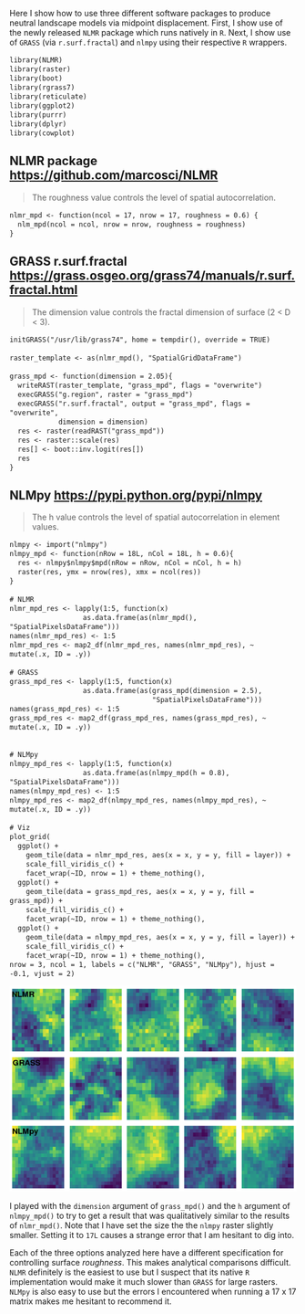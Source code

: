 Here I show how to use three different software packages to produce
neutral landscape models via midpoint displacement. First, I show use of
the newly released `NLMR` package which runs natively in `R`. Next, I
show use of `GRASS` (via `r.surf.fractal`) and `nlmpy` using their
respective `R` wrappers.

    library(NLMR)
    library(raster)
    library(boot)
    library(rgrass7)
    library(reticulate)
    library(ggplot2)
    library(purrr)
    library(dplyr)
    library(cowplot)

NLMR package <https://github.com/marcosci/NLMR>
-----------------------------------------------

> The roughness value controls the level of spatial autocorrelation.

    nlmr_mpd <- function(ncol = 17, nrow = 17, roughness = 0.6) {
      nlm_mpd(ncol = ncol, nrow = nrow, roughness = roughness)
    }

GRASS r.surf.fractal <https://grass.osgeo.org/grass74/manuals/r.surf.fractal.html>
----------------------------------------------------------------------------------

> The dimension value controls the fractal dimension of surface (2 &lt;
> D &lt; 3).

    initGRASS("/usr/lib/grass74", home = tempdir(), override = TRUE)

    raster_template <- as(nlmr_mpd(), "SpatialGridDataFrame")

    grass_mpd <- function(dimension = 2.05){
      writeRAST(raster_template, "grass_mpd", flags = "overwrite")
      execGRASS("g.region", raster = "grass_mpd")
      execGRASS("r.surf.fractal", output = "grass_mpd", flags = "overwrite", 
                dimension = dimension)
      res <- raster(readRAST("grass_mpd"))
      res <- raster::scale(res)
      res[] <- boot::inv.logit(res[])
      res
    }

NLMpy <https://pypi.python.org/pypi/nlmpy>
------------------------------------------

> The h value controls the level of spatial autocorrelation in element
> values.

    nlmpy <- import("nlmpy")
    nlmpy_mpd <- function(nRow = 18L, nCol = 18L, h = 0.6){
      res <- nlmpy$nlmpy$mpd(nRow = nRow, nCol = nCol, h = h)
      raster(res, ymx = nrow(res), xmx = ncol(res))
    }

    # NLMR
    nlmr_mpd_res <- lapply(1:5, function(x) 
                      as.data.frame(as(nlmr_mpd(), "SpatialPixelsDataFrame")))
    names(nlmr_mpd_res) <- 1:5
    nlmr_mpd_res <- map2_df(nlmr_mpd_res, names(nlmr_mpd_res), ~ mutate(.x, ID = .y))

    # GRASS
    grass_mpd_res <- lapply(1:5, function(x) 
                      as.data.frame(as(grass_mpd(dimension = 2.5),
                                       "SpatialPixelsDataFrame")))
    names(grass_mpd_res) <- 1:5
    grass_mpd_res <- map2_df(grass_mpd_res, names(grass_mpd_res), ~ mutate(.x, ID = .y))


    # NLMpy
    nlmpy_mpd_res <- lapply(1:5, function(x) 
                      as.data.frame(as(nlmpy_mpd(h = 0.8), "SpatialPixelsDataFrame")))
    names(nlmpy_mpd_res) <- 1:5
    nlmpy_mpd_res <- map2_df(nlmpy_mpd_res, names(nlmpy_mpd_res), ~ mutate(.x, ID = .y))

    # Viz
    plot_grid(
      ggplot() + 
        geom_tile(data = nlmr_mpd_res, aes(x = x, y = y, fill = layer)) + 
        scale_fill_viridis_c() + 
        facet_wrap(~ID, nrow = 1) + theme_nothing(),
      ggplot() + 
        geom_tile(data = grass_mpd_res, aes(x = x, y = y, fill = grass_mpd)) + 
        scale_fill_viridis_c() + 
        facet_wrap(~ID, nrow = 1) + theme_nothing(),
      ggplot() + 
        geom_tile(data = nlmpy_mpd_res, aes(x = x, y = y, fill = layer)) + 
        scale_fill_viridis_c() + 
        facet_wrap(~ID, nrow = 1) + theme_nothing(), 
    nrow = 3, ncol = 1, labels = c("NLMR", "GRASS", "NLMpy"), hjust = -0.1, vjust = 2)

![](2018-02-18-random-fractal-maps-software-comparison_files/figure-markdown_strict/comparison-1.png)

I played with the `dimension` argument of `grass_mpd()` and the `h`
argument of `nlmpy_mpd()` to try to get a result that was qualitatively
similar to the results of `nlmr_mpd()`. Note that I have set the size
the the `nlmpy` raster slightly smaller. Setting it to `17L` causes a
strange error that I am hesitant to dig into.

Each of the three options analyzed here have a different specification
for controlling surface *roughness*. This makes analytical comparisons
difficult. `NLMR` definitely is the easiest to use but I suspect that
its native `R` implementation would make it much slower than `GRASS` for
large rasters. `NLMpy` is also easy to use but the errors I encountered
when running a 17 x 17 matrix makes me hesitant to recommend it.
